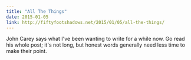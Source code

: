 ```yaml
---
title: "All The Things"
date: 2015-01-05
link: http://fiftyfootshadows.net/2015/01/05/all-the-things/
---
```

 John Carey says what I've been wanting to write for a while now. Go read his whole post; it's not long, but honest words generally need less time to make their point.
